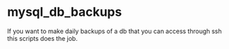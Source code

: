 # mysql_db_backups


If you want to make daily backups of a db that you can access through ssh this scripts does the job.